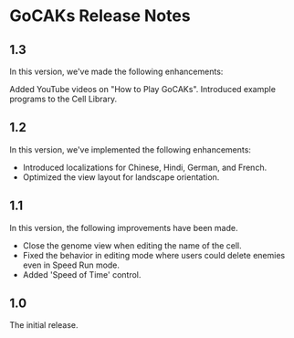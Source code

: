# GoCAKs Release Notes

## 1.3

In this version, we've made the following enhancements:

Added YouTube videos on "How to Play GoCAKs".
Introduced example programs to the Cell Library.

## 1.2

In this version, we've implemented the following enhancements:

- Introduced localizations for Chinese, Hindi, German, and French.
- Optimized the view layout for landscape orientation.

## 1.1

In this version, the following improvements have been made.

- Close the genome view when editing the name of the cell.
- Fixed the behavior in editing mode where users could delete enemies even in Speed Run mode.
- Added 'Speed of Time' control.

## 1.0

The initial release.
